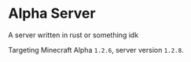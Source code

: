 # Alpha Server
A server written in rust or something idk

Targeting Minecraft Alpha `1.2.6`, server version `1.2.8`.